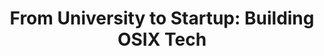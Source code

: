 ---
title: "From University to Startup: Building OSIX Tech"
description: "The journey of turning hackathon success into a real company with 5 university friends."
publishedAt: 2024-09-08
tags: ["startup", "university", "team"]
url: "https://blog.osixtech.com/university-to-startup"
stars: 47
featured: false
---
